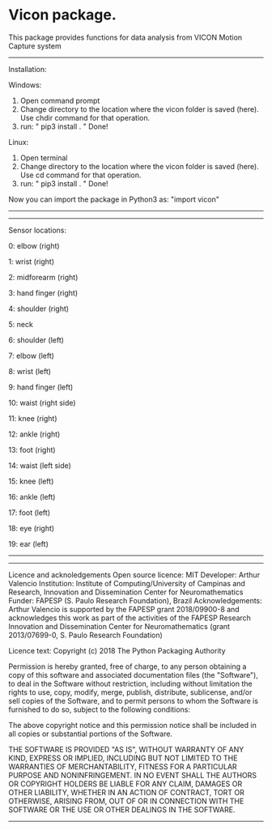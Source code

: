 # Vicon package.

This package provides functions for data analysis from VICON Motion Capture system

-----------------------------------------------------------------------------

Installation:

Windows:
1) Open command prompt
2) Change directory to the location where the vicon folder is saved (here). 
   Use chdir command for that operation.
3) run: " pip3 install . "
Done!

Linux:
1) Open terminal
2) Change directory to the location where the vicon folder is saved (here). 
   Use cd command for that operation.
3) run: " pip3 install . "
Done!

Now you can import the package in Python3 as: "import vicon"

-----------------------------------------------------------------------------

-----------------------------------------------------------------------------

Sensor locations:

0: elbow (right)

1: wrist (right)

2: midforearm (right)

3: hand finger (right)

4: shoulder (right)

5: neck

6: shoulder (left)

7: elbow (left)

8: wrist (left)

9: hand finger (left)

10: waist (right side)

11: knee (right)

12: ankle (right)

13: foot (right)

14: waist (left side)

15: knee (left)

16: ankle (left)

17: foot (left)

18: eye (right)

19: ear (left)

-----------------------------------------------------------------------------

-----------------------------------------------------------------------------

Licence and acknoledgements
Open source licence: MIT
Developer: Arthur Valencio
Institution: Institute of Computing/University of Campinas and
	     Research, Innovation and Dissemination Center for Neuromathematics
Funder: FAPESP (S. Paulo Research Foundation), Brazil
Acknowledgements: Arthur Valencio is supported by the FAPESP grant 2018/09900-8 and 	     acknowledges this work as part of the activities of the FAPESP Research 	     Innovation and Dissemination Center for Neuromathematics (grant 
	     2013/07699-0, S. Paulo Research Foundation)

Licence text:
Copyright (c) 2018 The Python Packaging Authority

Permission is hereby granted, free of charge, to any person obtaining a copy
of this software and associated documentation files (the "Software"), to deal
in the Software without restriction, including without limitation the rights
to use, copy, modify, merge, publish, distribute, sublicense, and/or sell
copies of the Software, and to permit persons to whom the Software is
furnished to do so, subject to the following conditions:

The above copyright notice and this permission notice shall be included in all
copies or substantial portions of the Software.

THE SOFTWARE IS PROVIDED "AS IS", WITHOUT WARRANTY OF ANY KIND, EXPRESS OR
IMPLIED, INCLUDING BUT NOT LIMITED TO THE WARRANTIES OF MERCHANTABILITY,
FITNESS FOR A PARTICULAR PURPOSE AND NONINFRINGEMENT. IN NO EVENT SHALL THE
AUTHORS OR COPYRIGHT HOLDERS BE LIABLE FOR ANY CLAIM, DAMAGES OR OTHER
LIABILITY, WHETHER IN AN ACTION OF CONTRACT, TORT OR OTHERWISE, ARISING FROM,
OUT OF OR IN CONNECTION WITH THE SOFTWARE OR THE USE OR OTHER DEALINGS IN THE
SOFTWARE.

-----------------------------------------------------------------------------
